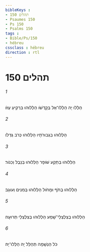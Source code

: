 ```yaml
---
bibleKeys : 
- תהלים 150
- Psaumes 150
- Ps 150
- Psalms 150
tags : 
- Bible/Ps/150
- hébreu
cssclass : hébreu
direction : rtl
---
```


# תהלים 150

###### 1
הַלְלוּ יָהּ הַלְלוּ־אֵל בְּקָדְשֹׁו הַלְלוּהוּ בִּרְקִיעַ עֻזֹּו׃
###### 2
הַלְלוּהוּ בִגְבוּרֹתָיו הַלְלוּהוּ כְּרֹב גֻּדְלֹו׃
###### 3
הַלְלוּהוּ בְּתֵקַע שֹׁופָר הַלְלוּהוּ בְּנֵבֶל וְכִנֹּור׃
###### 4
הַלְלוּהוּ בְתֹף וּמָחֹול הַלְלוּהוּ בְּמִנִּים וְעוּגָב׃
###### 5
הַלְלוּהוּ בְצִלְצְלֵי־שָׁמַע הַלְלוּהוּ בְּצִלְצְלֵי תְרוּעָה׃
###### 6
כֹּל הַנְּשָׁמָה תְּהַלֵּל יָהּ הַלְלוּ־יָהּ׃
